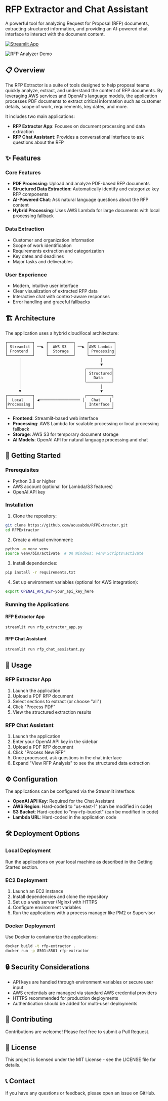 # RFP Extractor and Chat Assistant

A powerful tool for analyzing Request for Proposal (RFP) documents, extracting structured information, and providing an AI-powered chat interface to interact with the document content.

[![Streamlit App](https://static.streamlit.io/badges/streamlit_badge_black_white.svg)](https://streamlit.io/gallery)

![RFP Analyzer Demo](https://via.placeholder.com/800x400?text=RFP+Analyzer+Demo)

## 📋 Overview

The RFP Extractor is a suite of tools designed to help proposal teams quickly analyze, extract, and understand the content of RFP documents. By leveraging AWS services and OpenAI's language models, the application processes PDF documents to extract critical information such as customer details, scope of work, requirements, key dates, and more.

It includes two main applications:
- **RFP Extractor App**: Focuses on document processing and data extraction
- **RFP Chat Assistant**: Provides a conversational interface to ask questions about the RFP

## ✨ Features

### Core Features
- **PDF Processing**: Upload and analyze PDF-based RFP documents
- **Structured Data Extraction**: Automatically identify and categorize key RFP components
- **AI-Powered Chat**: Ask natural language questions about the RFP content
- **Hybrid Processing**: Uses AWS Lambda for large documents with local processing fallback

### Data Extraction
- Customer and organization information
- Scope of work identification
- Requirements extraction and categorization
- Key dates and deadlines
- Major tasks and deliverables

### User Experience
- Modern, intuitive user interface
- Clear visualization of extracted RFP data
- Interactive chat with context-aware responses
- Error handling and graceful fallbacks

## 🏗️ Architecture

The application uses a hybrid cloud/local architecture:

```
┌───────────┐     ┌───────────┐     ┌───────────┐
│ Streamlit │ ──▶ │  AWS S3   │ ──▶ │AWS Lambda │
│ Frontend  │     │  Storage  │     │ Processing│
└───────────┘     └───────────┘     └───────────┘
      │                                   │
      │                                   ▼
      │                            ┌───────────┐
      │                            │ Structured│
      │                            │   Data    │
      │                            └───────────┘
      │                                   │
      ▼                                   ▼
┌───────────┐                      ┌───────────┐
│  Local    │ ◀────────────────── │   Chat    │
│Processing │                      │ Interface │
└───────────┘                      └───────────┘
```

- **Frontend**: Streamlit-based web interface
- **Processing**: AWS Lambda for scalable processing or local processing fallback
- **Storage**: AWS S3 for temporary document storage
- **AI Models**: OpenAI API for natural language processing and chat

## 🚀 Getting Started

### Prerequisites
- Python 3.8 or higher
- AWS account (optional for Lambda/S3 features)
- OpenAI API key

### Installation

1. Clone the repository:
```bash
git clone https://github.com/aousabdo/RFPExtractor.git
cd RFPExtractor
```

2. Create a virtual environment:
```bash
python -m venv venv
source venv/bin/activate  # On Windows: venv\Scripts\activate
```

3. Install dependencies:
```bash
pip install -r requirements.txt
```

4. Set up environment variables (optional for AWS integration):
```bash
export OPENAI_API_KEY=your_api_key_here
```

### Running the Applications

#### RFP Extractor App
```bash
streamlit run rfp_extractor_app.py
```

#### RFP Chat Assistant
```bash
streamlit run rfp_chat_assistant.py
```

## 📖 Usage

### RFP Extractor App

1. Launch the application
2. Upload a PDF RFP document
3. Select sections to extract (or choose "all")
4. Click "Process PDF"
5. View the structured extraction results

### RFP Chat Assistant

1. Launch the application
2. Enter your OpenAI API key in the sidebar
3. Upload a PDF RFP document
4. Click "Process New RFP"
5. Once processed, ask questions in the chat interface
6. Expand "View RFP Analysis" to see the structured data extraction

## ⚙️ Configuration

The applications can be configured via the Streamlit interface:

- **OpenAI API Key**: Required for the Chat Assistant
- **AWS Region**: Hard-coded to "us-east-1" (can be modified in code)
- **S3 Bucket**: Hard-coded to "my-rfp-bucket" (can be modified in code)
- **Lambda URL**: Hard-coded in the application code

## 🛠️ Deployment Options

### Local Deployment
Run the applications on your local machine as described in the Getting Started section.

### EC2 Deployment
1. Launch an EC2 instance
2. Install dependencies and clone the repository
3. Set up a web server (Nginx) with HTTPS
4. Configure environment variables
5. Run the applications with a process manager like PM2 or Supervisor

### Docker Deployment
Use Docker to containerize the applications:

```bash
docker build -t rfp-extractor .
docker run -p 8501:8501 rfp-extractor
```

## 🔒 Security Considerations

- API keys are handled through environment variables or secure user input
- AWS credentials are managed via standard AWS credential providers
- HTTPS recommended for production deployments
- Authentication should be added for multi-user deployments

## 🤝 Contributing

Contributions are welcome! Please feel free to submit a Pull Request.

## 📄 License

This project is licensed under the MIT License - see the LICENSE file for details.

## 📞 Contact

If you have any questions or feedback, please open an issue on GitHub. 